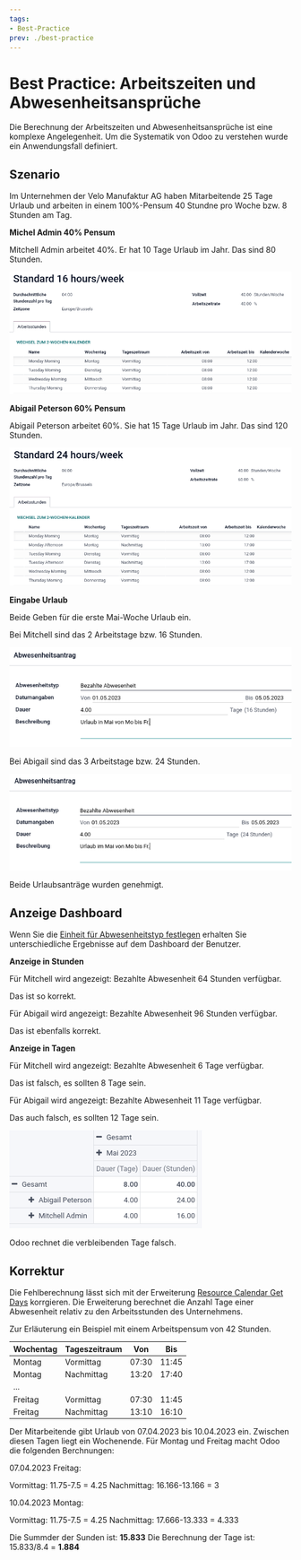 ```yaml
---
tags:
- Best-Practice
prev: ./best-practice
---
```

# Best Practice: Arbeitszeiten und Abwesenheitsansprüche

Die Berechnung der Arbeitszeiten und Abwesenheitsansprüche ist eine komplexe Angelegenheit. Um die Systematik von Odoo zu verstehen wurde ein Anwendungsfall definiert.

## Szenario

Im Unternehmen der Velo Manufaktur AG haben Mitarbeitende 25 Tage Urlaub und arbeiten in einem 100%-Pensum 40 Stundne pro Woche bzw. 8 Stunden am Tag.

**Michel Admin 40% Pensum**

Mitchell Admin arbeitet 40%.  Er hat 10 Tage Urlaub im Jahr. Das sind 80 Stunden.

![](assets/Best%20Practice%20Arbeitszeiten%2040.png)

**Abigail Peterson 60% Pensum**

Abigail Peterson arbeitet 60%. Sie hat 15 Tage Urlaub im Jahr. Das sind 120 Stunden.

![](assets/Best%20Practice%20Arbeitszeiten%2060.png)

**Eingabe Urlaub**

Beide Geben für die erste Mai-Woche Urlaub ein.

Bei Mitchell sind das 2 Arbeitstage bzw. 16 Stunden.

![](assets/Best%20Practice%20Arbeitszeiten%20Urlaub%2016.png)

Bei Abigail sind das 3 Arbeitstage bzw. 24 Stunden.

![](assets/Best%20Practice%20Arbeitszeiten%20Urlaub%2024.png)

Beide Urlaubsanträge wurden genehmigt.

## Anzeige Dashboard

Wenn Sie die [Einheit für Abwesenheitstyp festlegen](Abwesenheit.md#Einheit%20für%20Abwesenheitstyp%20festlegen) erhalten Sie unterschiedliche Ergebnisse auf dem Dashboard der Benutzer.

**Anzeige in Stunden**

Für Mitchell wird angezeigt: Bezahlte Abwesenheit 64 Stunden verfügbar.

Das ist so korrekt.

Für Abigail wird angezeigt: Bezahlte Abwesenheit 96 Stunden verfügbar.

Das ist ebenfalls korrekt.

**Anzeige in Tagen**

Für Mitchell wird angezeigt: Bezahlte Abwesenheit 6 Tage verfügbar.

Das ist falsch, es sollten 8 Tage sein.

Für Abigail wird angezeigt: Bezahlte Abwesenheit 11 Tage verfügbar.

Das auch falsch, es sollten 12 Tage sein.

![](assets/Best%20Practice%20Abwesenheit%20Berechnung.png)

Odoo rechnet die verbleibenden Tage falsch.

## Korrektur

Die Fehlberechnung lässt sich mit der Erweiterung [Resource Calendar Get Days](Resource%20Calendar%20Get%20Days.md) korrgieren. Die Erweiterung berechnet die Anzahl Tage einer Abwesenheit relativ zu den Arbeitsstunden des Unternehmens.

Zur Erläuterung ein Beispiel mit einem Arbeitspensum von 42 Stunden.

| Wochentag | Tageszeitraum | Von   | Bis   |
| --------- | ------------- | ----- | ----- |
| Montag    | Vormittag     | 07:30 | 11:45 |
| Montag    | Nachmittag    | 13:20 | 17:40 |
| ...       |               |       |       |
| Freitag   | Vormittag     | 07:30 | 11:45 |
| Freitag   | Nachmittag    | 13:10 | 16:10 |

Der Mitarbeitende gibt Urlaub von 07.04.2023 bis 10.04.2023 ein. Zwischen diesen Tagen liegt ein Wochenende. Für Montag und Freitag macht Odoo die folgenden Berchnungen:

07.04.2023 Freitag:

Vormittag: 11.75-7.5 = 4.25
Nachmittag: 16.166-13.166 = 3

10.04.2023 Montag:

Vormittag: 11.75-7.5 = 4.25
Nachmittag: 17.666-13.333 = 4.333

Die Summder der Sunden ist: **15.833**
Die Berechnung der Tage ist: 15.833/8.4 = **1.884**
